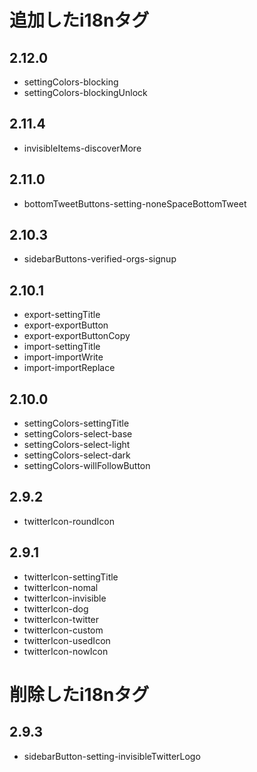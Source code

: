 # 追加したi18nタグ
## 2.12.0
- settingColors-blocking
- settingColors-blockingUnlock
## 2.11.4
- invisibleItems-discoverMore
## 2.11.0
- bottomTweetButtons-setting-noneSpaceBottomTweet
## 2.10.3
- sidebarButtons-verified-orgs-signup
## 2.10.1
- export-settingTitle
- export-exportButton
- export-exportButtonCopy
- import-settingTitle
- import-importWrite
- import-importReplace
## 2.10.0
- settingColors-settingTitle
- settingColors-select-base
- settingColors-select-light
- settingColors-select-dark
- settingColors-willFollowButton
## 2.9.2
- twitterIcon-roundIcon
## 2.9.1
- twitterIcon-settingTitle
- twitterIcon-nomal
- twitterIcon-invisible
- twitterIcon-dog
- twitterIcon-twitter
- twitterIcon-custom
- twitterIcon-usedIcon
- twitterIcon-nowIcon

# 削除したi18nタグ
## 2.9.3
- sidebarButton-setting-invisibleTwitterLogo